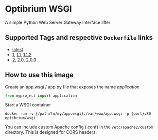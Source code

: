 # Optibrium WSGI
A simple Python Web Server Gateway Interface lifter

## Supported Tags and respective `Dockerfile` links
* [latest](https://github.com/optibrium/wsgi)
* [1](https://github.com/optibrium/wsgi/releases/tag/v1.1.2), [1.1](https://github.com/optibrium/wsgi/releases/tag/v1.1.2), [1.1.2](https://github.com/optibrium/wsgi/releases/tag/v1.1.2)
* [2](https://github.com/optibrium/wsgi/releases/tag/v2.0.0), [2.0](https://github.com/optibrium/wsgi/releases/tag/v2.0.0), [2.0.0](https://github.com/optibrium/wsgi/releases/tag/v2.0.0)

## How to use this image
Create an app.wsgi / app.py file that exposes the name  _application_

```python
from myproject import application
```

Start a WSGI container

```
docker run -v {/path/to/my/app.wsgi}:/var/www/app.wsgi -p {port}:80 optibrium/wsgi
```

You can include custom Apache config (.conf) in the `/etc/apache2/custom` directory. This is designed for CORS headers.
